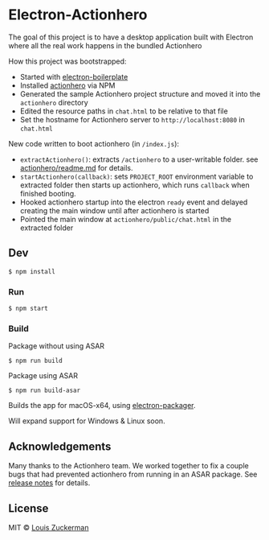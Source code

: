 # Electron-Actionhero

The goal of this project is to have a desktop application built with Electron where all the real work happens in the bundled Actionhero

How this project was bootstrapped:

- Started with [electron-boilerplate](https://github.com/sindresorhus/electron-boilerplate)
- Installed [actionhero](http://www.actionherojs.com/) via NPM
- Generated the sample Actionhero project structure and moved it into the `actionhero` directory
- Edited the resource paths in `chat.html` to be relative to that file
- Set the hostname for Actionhero server to `http://localhost:8080` in `chat.html`

New code written to boot actionhero (in `/index.js`):

- `extractActionhero()`: extracts `/actionhero` to a user-writable folder.  see [actionhero/readme.md](actionhero#actionhero-project) for details.
- `startActionhero(callback)`: sets `PROJECT_ROOT` environment variable to extracted folder then starts up actionhero, which runs `callback` when finished booting.
- Hooked actionhero startup into the electron `ready` event and delayed creating the main window until after actionhero is started
- Pointed the main window at `actionhero/public/chat.html` in the extracted folder

## Dev

```
$ npm install
```

### Run

```
$ npm start
```

### Build

Package without using ASAR

```
$ npm run build
```

Package using ASAR

```
$ npm run build-asar
```


Builds the app for macOS-x64, using [electron-packager](https://github.com/electron-userland/electron-packager).

Will expand support for Windows & Linux soon.

## Acknowledgements

Many thanks to the Actionhero team.  We worked together to fix a couple bugs that had prevented actionhero from running in an ASAR package.  See [release notes](https://github.com/evantahler/actionhero/releases/tag/v13.4.3) for details.

## License

MIT © [Louis Zuckerman](http://github.com/semiosis)
